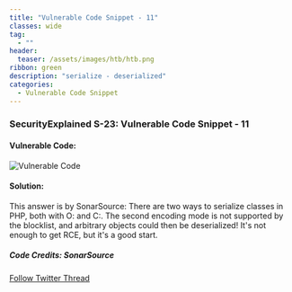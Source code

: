 ```yaml
---
title: "Vulnerable Code Snippet - 11"
classes: wide
tag: 
  - ""
header:
  teaser: /assets/images/htb/htb.png
ribbon: green
description: "serialize - deserialized"
categories:
  - Vulnerable Code Snippet
---
```

### SecurityExplained S-23: Vulnerable Code Snippet - 11

#### Vulnerable Code:

![Vulnerable Code](https://raw.githubusercontent.com/harsh-bothra/SecurityExplained/main/media/code-11.jpg)

#### Solution:

This answer is by SonarSource: There are two ways to serialize classes in PHP, both with O: and C:. The second encoding mode is not supported by the blocklist, and arbitrary objects could then be deserialized! It's not enough to get RCE, but it's a good start.

##### Code Credits: SonarSource

[Follow Twitter Thread](https://twitter.com/harshbothra_/status/1485315700998938625?s=20&t=DGEwqEwXwFbWH0VXkOKVsQ)
